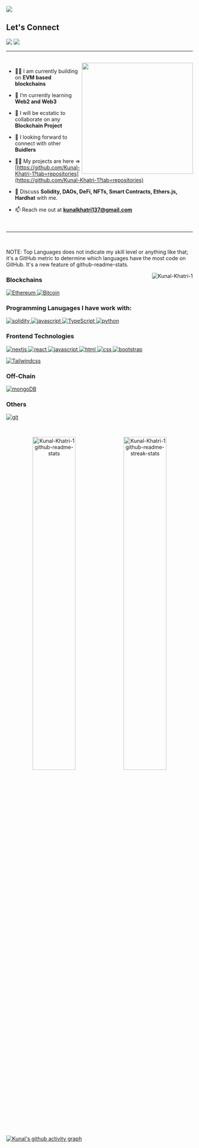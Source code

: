 <img src="https://i.postimg.cc/mkh49zm0/Welcome-Little-One.png">
<br>
<h2 align="left">Let's Connect</h2>
<p align="left">
  <a href="https://www.linkedin.com/in/kunal-khatri-90a276218/"><img src="https://img.shields.io/badge/LinkedIn-0077B5?style=for-the-badge&logo=linkedin&logoColor=white"></a>
  <a href="https://twitter.com/KunalKhatri137"><img src="https://img.shields.io/badge/Twitter-1DA1F2?style=for-the-badge&logo=twitter&logoColor=white"></a>
</p>

---

<br>

<img src="https://i.postimg.cc/zXcMtDjF/developer-male.png" align="right" width=300>

- 👨‍💻 I am currently building on **EVM based blockchains**

- 🌱 I’m currently learning **Web2 and Web3**

- 👯 I will be ecstatic to collaborate on any **Blockchain Project**

- 🤝 I looking forward to connect with other **Buidlers**

- 👨‍💻 My projects are here => [https://github.com/Kunal-Khatri-1?tab=repositories](https://github.com/Kunal-Khatri-1?tab=repositories)

- 💬 Discuss **Solidity, DAOs, DeFi, NFTs, Smart Contracts, Ethers.js, Hardhat** with me.

- 📫 Reach me out at **kunalkhatri137@gmail.com**

<br>

---

<br>

NOTE: Top Languages does not indicate my skill level or anything like that; it's a GitHub metric to determine which languages have the most code on GitHub. It's a new feature of github-readme-stats.

<img src="https://github-readme-stats.vercel.app/api/top-langs/?username=Kunal-Khatri-1&theme=gotham&hide_border=true&layout=compact&langs_count=6" alt="Kunal-Khatri-1" align="right">

<h3 align="left">Blockchains</h3>
<p align="left">
    <a href="https://ethereum.org/en/" target="_blank" rel="noreferrer"> <img src="https://img.shields.io/badge/Ethereum-3C3C3D?style=for-the-badge&logo=Ethereum&logoColor=white" alt="Ethereum"/> </a>
    <a href="https://bitcoin.org/en/" target="_blank" rel="noreferrer"><img src="https://img.shields.io/badge/Bitcoin-F7931A?logo=bitcoin&logoColor=fff&style=for-the-badge" alt="Bitcoin"/></a>
</p>

<h3 align="left">Programming Lanugages I have work with:</h3>
<p align="left">
  <a href="https://docs.soliditylang.org/en/latest/" target="_blank" rel="noreferrer"> <img src="https://img.shields.io/badge/Solidity-e6e6e6?style=for-the-badge&logo=solidity&logoColor=black" alt="solidity"/> </a>
  <a href="https://developer.mozilla.org/en-US/docs/Web/JavaScript" target="_blank" rel="noreferrer"> <img src="https://img.shields.io/badge/JavaScript-323330?style=for-the-badge&logo=javascript&logoColor=F7DF1E" alt="javascript"/> </a>
  <a href="https://www.typescriptlang.org/" target="_blank" rel="noreferrer"> <img src="https://img.shields.io/badge/TypeScript-007ACC?style=for-the-badge&logo=typescript&logoColor=white" alt="TypeScript"/> </a>
  <a href="https://www.python.org" target="_blank" rel="noreferrer"> <img src="https://img.shields.io/badge/Python-FFD43B?style=for-the-badge&logo=python&logoColor=blue" alt="python"/> </a>
</p>


<h3 align="left">Frontend Technologies</h3>
<p align="left">
    <a href="https://nextjs.org/" target="_blank" rel="noreferrer"> <img src="https://img.shields.io/badge/next.js-000000?style=for-the-badge&logo=nextdotjs&logoColor=white" alt="nextjs"/> </a>
    <a href="https://reactjs.org/" target="_blank" rel="noreferrer"> <img src="https://img.shields.io/badge/React-20232A?style=for-the-badge&logo=react&logoColor=61DAFB" alt="react"/> </a>
    <a href="https://developer.mozilla.org/en-US/docs/Web/JavaScript" target="_blank" rel="noreferrer"> <img src="https://img.shields.io/badge/JavaScript-323330?style=for-the-badge&logo=javascript&logoColor=F7DF1E" alt="javascript"/> </a>
  <a href="https://www.w3.org/html/" target="_blank" rel="noreferrer"> <img src="https://img.shields.io/badge/HTML5-E34F26?style=for-the-badge&logo=html5&logoColor=white" alt="html"/> </a>
  <a href="https://www.w3schools.com/css/" target="_blank" rel="noreferrer"> <img src="https://img.shields.io/badge/CSS3-1572B6?style=for-the-badge&logo=css3&logoColor=white" alt="css"/> </a>
  <a href="https://getbootstrap.com" target="_blank" rel="noreferrer"> <img src="https://img.shields.io/badge/Bootstrap-563D7C?style=for-the-badge&logo=bootstrap&logoColor=white" alt="bootstrap"/> </a>
</p>
<a href="https://tailwindcss.com/" target="_blank" rel="noreferrer"> <img src="https://img.shields.io/badge/Tailwind_CSS-38B2AC?style=for-the-badge&logo=tailwind-css&logoColor=white" alt="Tailwindcss"/> </a>
</p>

<h3 align="left">Off-Chain</h3>
<p align="left">
  <a href="https://chain.link/" target="_blank" rel="noreferrer"> <img src="https://img.shields.io/badge/chainlink-375BD2?style=for-the-badge&logo=chainlink&logoColor=white" alt="mongoDB"/> </a>
</p>

<h3 align="left">Others</h3>
<p align="left">
  <a href="https://git-scm.com/" target="_blank" rel="noreferrer"> <img src="https://img.shields.io/badge/GIT-E44C30?style=for-the-badge&logo=git&logoColor=white" alt="git"/> </a>
</p>

<br>

<p align="center">
<a href="https://github.com/Kunal-Khatri-1?tab=repositories"><img src="https://github-readme-stats.vercel.app/api?username=Kunal-Khatri-1&theme=gotham&show_icons=true&count_private=true&hide_border=true"  width="48%" alt="Kunal-Khatri-1 github-readme-stats"/></a>
<a href="https://github.com/Kunal-Khatri-1?tab=stars"><img src="https://github-readme-streak-stats.herokuapp.com?user=Kunal-Khatri-1&theme=gotham&hide_border=true&date_format=M%20j%5B%2C%20Y%5D"  width="48%" alt="Kunal-Khatri-1 github-readme-streak-stats"/></a>
</p>

[![Kunal's github activity graph](https://github-readme-activity-graph.cyclic.app/graph?username=Kunal-Khatri-1&theme=react)](https://github-readme-activity-graph.cyclic.app/graph?username=Kunal-Khatri-1&theme=react)
